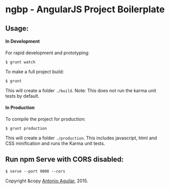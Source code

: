 ngbp - AngularJS Project Boilerplate
==========================================

## Usage:
#### In Development
For rapid development and prototyping:
```
$ grunt watch
```
To make a full project build:
```
$ grunt
```
This will create a folder `./build`. Note: This does not run the karma unit tests by default.

#### In Production
To compile the project for production:
```
$ grunt production
```
This will create a folder `./production`. This includes javascript, html and CSS minification and runs the Karma unit tests.

## Run npm Serve with CORS disabled:
```
$ serve --port 9000 --cors 
```

Copyright &copy [Antonio Aguilar](http://www.antonio-aguilar.com), 2015.
